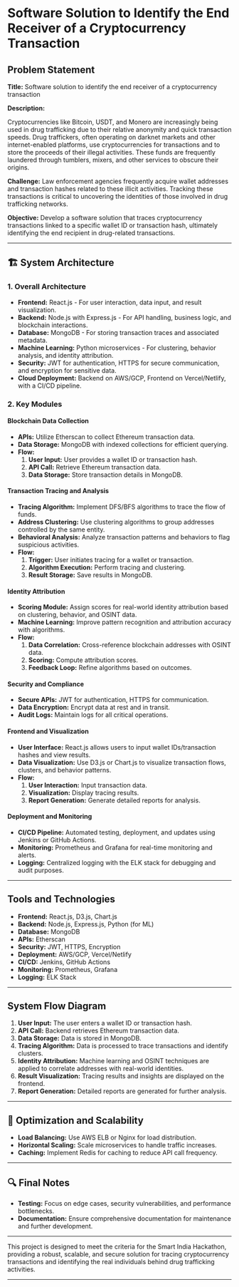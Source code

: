 

# **Software Solution to Identify the End Receiver of a Cryptocurrency Transaction**

## **Problem Statement**

**Title:** Software solution to identify the end receiver of a cryptocurrency transaction

**Description:**

Cryptocurrencies like Bitcoin, USDT, and Monero are increasingly being used in drug trafficking due to their relative anonymity and quick transaction speeds. Drug traffickers, often operating on darknet markets and other internet-enabled platforms, use cryptocurrencies for transactions and to store the proceeds of their illegal activities. These funds are frequently laundered through tumblers, mixers, and other services to obscure their origins.

**Challenge:** Law enforcement agencies frequently acquire wallet addresses and transaction hashes related to these illicit activities. Tracking these transactions is critical to uncovering the identities of those involved in drug trafficking networks.

**Objective:** Develop a software solution that traces cryptocurrency transactions linked to a specific wallet ID or transaction hash, ultimately identifying the end recipient in drug-related transactions.

---

## **🏗 System Architecture**

### **1. Overall Architecture**

- **Frontend:** React.js - For user interaction, data input, and result visualization.
- **Backend:** Node.js with Express.js - For API handling, business logic, and blockchain interactions.
- **Database:** MongoDB - For storing transaction traces and associated metadata.
- **Machine Learning:** Python microservices - For clustering, behavior analysis, and identity attribution.
- **Security:** JWT for authentication, HTTPS for secure communication, and encryption for sensitive data.
- **Cloud Deployment:** Backend on AWS/GCP, Frontend on Vercel/Netlify, with a CI/CD pipeline.

### **2. Key Modules**

#### **Blockchain Data Collection**

- **APIs:** Utilize Etherscan to collect Ethereum transaction data.
- **Data Storage:** MongoDB with indexed collections for efficient querying.
- **Flow:**
  1. **User Input:** User provides a wallet ID or transaction hash.
  2. **API Call:** Retrieve Ethereum transaction data.
  3. **Data Storage:** Store transaction details in MongoDB.

#### **Transaction Tracing and Analysis**

- **Tracing Algorithm:** Implement DFS/BFS algorithms to trace the flow of funds.
- **Address Clustering:** Use clustering algorithms to group addresses controlled by the same entity.
- **Behavioral Analysis:** Analyze transaction patterns and behaviors to flag suspicious activities.
- **Flow:**
  1. **Trigger:** User initiates tracing for a wallet or transaction.
  2. **Algorithm Execution:** Perform tracing and clustering.
  3. **Result Storage:** Save results in MongoDB.

#### **Identity Attribution**

- **Scoring Module:** Assign scores for real-world identity attribution based on clustering, behavior, and OSINT data.
- **Machine Learning:** Improve pattern recognition and attribution accuracy with algorithms.
- **Flow:**
  1. **Data Correlation:** Cross-reference blockchain addresses with OSINT data.
  2. **Scoring:** Compute attribution scores.
  3. **Feedback Loop:** Refine algorithms based on outcomes.

#### **Security and Compliance**

- **Secure APIs:** JWT for authentication, HTTPS for communication.
- **Data Encryption:** Encrypt data at rest and in transit.
- **Audit Logs:** Maintain logs for all critical operations.

#### **Frontend and Visualization**

- **User Interface:** React.js allows users to input wallet IDs/transaction hashes and view results.
- **Data Visualization:** Use D3.js or Chart.js to visualize transaction flows, clusters, and behavior patterns.
- **Flow:**
  1. **User Interaction:** Input transaction data.
  2. **Visualization:** Display tracing results.
  3. **Report Generation:** Generate detailed reports for analysis.

#### **Deployment and Monitoring**

- **CI/CD Pipeline:** Automated testing, deployment, and updates using Jenkins or GitHub Actions.
- **Monitoring:** Prometheus and Grafana for real-time monitoring and alerts.
- **Logging:** Centralized logging with the ELK stack for debugging and audit purposes.

---

## **Tools and Technologies**

- **Frontend:** React.js, D3.js, Chart.js
- **Backend:** Node.js, Express.js, Python (for ML)
- **Database:** MongoDB
- **APIs:** Etherscan
- **Security:** JWT, HTTPS, Encryption
- **Deployment:** AWS/GCP, Vercel/Netlify
- **CI/CD:** Jenkins, GitHub Actions
- **Monitoring:** Prometheus, Grafana
- **Logging:** ELK Stack

---

## **System Flow Diagram**

1. **User Input:** The user enters a wallet ID or transaction hash.
2. **API Call:** Backend retrieves Ethereum transaction data.
3. **Data Storage:** Data is stored in MongoDB.
4. **Tracing Algorithm:** Data is processed to trace transactions and identify clusters.
5. **Identity Attribution:** Machine learning and OSINT techniques are applied to correlate addresses with real-world identities.
6. **Result Visualization:** Tracing results and insights are displayed on the frontend.
7. **Report Generation:** Detailed reports are generated for further analysis.

---

## **🚀 Optimization and Scalability**

- **Load Balancing:** Use AWS ELB or Nginx for load distribution.
- **Horizontal Scaling:** Scale microservices to handle traffic increases.
- **Caching:** Implement Redis for caching to reduce API call frequency.

---

## **🔍 Final Notes**

- **Testing:** Focus on edge cases, security vulnerabilities, and performance bottlenecks.
- **Documentation:** Ensure comprehensive documentation for maintenance and further development.

---

This project is designed to meet the criteria for the Smart India Hackathon, providing a robust, scalable, and secure solution for tracing cryptocurrency transactions and identifying the real individuals behind drug trafficking activities.

---
